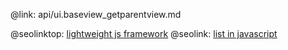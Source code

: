 @link: api/ui.baseview_getparentview.md

@seolinktop: [lightweight js framework](https://webix.com)
@seolink: [list in javascript](https://webix.com/widget/list/)